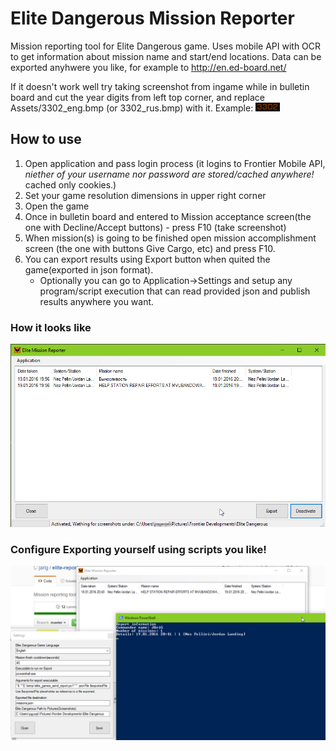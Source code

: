 # Elite Dangerous Mission Reporter

Mission reporting tool for Elite Dangerous game.
Uses mobile API with OCR to get information about mission name and start/end locations.
Data can be exported anyhwere you like, for example to http://en.ed-board.net/

If it doesn't work well try taking screenshot from ingame while in bulletin board and cut the year digits from left top corner, 
and replace Assets/3302_eng.bmp (or 3302_rus.bmp) with it.
Example: ![Alt text](/EliteReporter/Assets/3302_eng.bmp "3302")

## How to use

1. Open application and pass login process (it logins to Frontier Mobile API, *niether of your username nor password are stored/cached anywhere!* cached only cookies.)
2. Set your game resolution dimensions in upper right corner
3. Open the game
4. Once in bulletin board and entered to Mission acceptance screen(the one with Decline/Accept buttons) - press F10 (take screenshot)
5. When mission(s) is going to be finished open mission accomplishment screen (the one with buttons Give Cargo, etc) and press F10.
6. You can export results using Export button when quited the game(exported in json format).
   * Optionally you can go to Application->Settings and setup any program/script execution that can read provided json and publish results anywhere you want.


### How it looks like

![Alt text](/EliteReporter/Resources/AppPreview.png "Elite Reporter")


### Configure Exporting yourself using scripts you like!

![Alt text](/EliteReporter/Resources/ExportPreview.png "Export")
